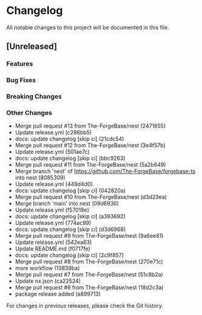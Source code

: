 # Changelog

All notable changes to this project will be documented in this file.

## [Unreleased]

### Features

### Bug Fixes

### Breaking Changes

### Other Changes
* Merge pull request #13 from The-ForgeBase/nest (2471655)
* Update release.yml (c286bb5)
* docs: update changelog [skip ci] (21cdc54)
* Merge pull request #12 from The-ForgeBase/nest (3e4f57b)
* Update release.yml (501ae7c)
* docs: update changelog [skip ci] (bbc9263)
* Merge pull request #11 from The-ForgeBase/nest (5a2b649)
* Merge branch 'nest' of https://github.com/The-ForgeBase/forgebase-ts into nest (8085309)
* Update release.yml (449d4d0)
* docs: update changelog [skip ci] (042820a)
* Merge pull request #10 from The-ForgeBase/nest (d3d23ea)
* Merge branch 'main' into nest (09d6936)
* Update release.yml (f57018e)
* docs: update changelog [skip ci] (a393692)
* Update release.yml (774ac99)
* docs: update changelog [skip ci] (d3d6968)
* Merge pull request #9 from The-ForgeBase/nest (9a6ee81)
* Update release.yml (542ea63)
* Update README.md (f0717fe)
* docs: update changelog [skip ci] (2c9f857)
* Merge pull request #8 from The-ForgeBase/nest (270e71c)
* more workflow (13839ba)
* Merge pull request #7 from The-ForgeBase/nest (51c8b2a)
* Update nx.json (ca22524)
* Merge pull request #6 from The-ForgeBase/nest (18d2c3a)
* package release added (a899713)

For changes in previous releases, please check the Git history.
